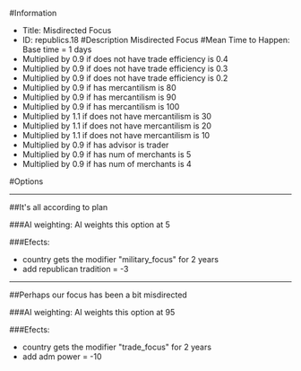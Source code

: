 #Information
 - Title: Misdirected Focus
 - ID: republics.18
#Description
Misdirected Focus
#Mean Time to Happen:
Base time = 1 days
 - Multiplied by 0.9 if does not have trade efficiency is 0.4
 - Multiplied by 0.9 if does not have trade efficiency is 0.3
 - Multiplied by 0.9 if does not have trade efficiency is 0.2
 - Multiplied by 0.9 if has mercantilism is 80
 - Multiplied by 0.9 if has mercantilism is 90
 - Multiplied by 0.9 if has mercantilism is 100
 - Multiplied by 1.1 if does not have mercantilism is 30
 - Multiplied by 1.1 if does not have mercantilism is 20
 - Multiplied by 1.1 if does not have mercantilism is 10
 - Multiplied by 0.9 if has advisor is trader
 - Multiplied by 0.9 if has num of merchants is 5
 - Multiplied by 0.9 if has num of merchants is 4

#Options

___
##It's all according to plan

###AI weighting:
AI weights this option at 5


###Efects:<ul><li>country gets the modifier "military_focus" for 2 years</li><li>add republican tradition = -3</li></ul>

___
##Perhaps our focus has been a bit misdirected

###AI weighting:
AI weights this option at 95


###Efects:<ul><li>country gets the modifier "trade_focus" for 2 years</li><li>add adm power = -10</li></ul>
